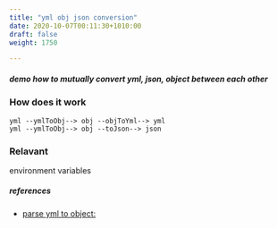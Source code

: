 ```yaml
---
title: "yml obj json conversion"
date: 2020-10-07T00:11:30+1010:00
draft: false
weight: 1750

---
```


##### demo how to mutually convert yml, json, object between each other


### How does it work


```
yml --ymlToObj--> obj --objToYml--> yml
yml --ymlToObj--> obj --toJson--> json
```











### Relavant


environment variables









##### references
* [parse yml to object:](../../object-oriented/c0074/)


